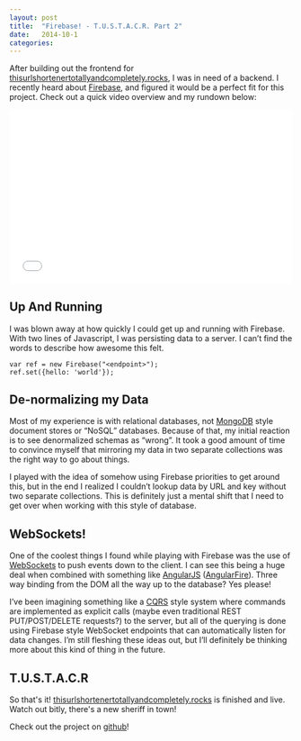 ```yaml
---
layout: post
title:  "Firebase! - T.U.S.T.A.C.R. Part 2"
date:   2014-10-1
categories:
---
```


After building out the frontend for [thisurlshortenertotallyandcompletely.rocks](http://www.thisurlshortenertotallyandcompletely.rocks/), I was in need of a backend. I recently heard about [Firebase](https://www.firebase.com/), and figured it would be a perfect fit for this project. Check out a quick video overview and my rundown below:

<div style="position: relative; padding-bottom: 56.25%; padding-top: 25px; height: 0;">
    <iframe style="position: absolute; top: 0; left: 0; width: 100%; height: 100%;" src="//www.youtube.com/embed/f08iapAx3y4" frameborder="0" allowfullscreen></iframe>
</div>

## Up And Running
I was blown away at how quickly I could get up and running with Firebase. With two lines of Javascript, I was persisting data to a server. I can’t find the words to describe how awesome this felt.

<pre><code class="language-javascript">var ref = new Firebase("&lt;endpoint&gt;");
ref.set({hello: 'world'});</code></pre>

## De-normalizing my Data
Most of my experience is with relational databases, not [MongoDB](http://www.mongodb.com/) style document stores or “NoSQL” databases. Because of that, my initial reaction is to see denormalized schemas as “wrong”. It took a good amount of time to convince myself that mirroring my data in two separate collections was the right way to go about things.

I played with the idea of somehow using Firebase priorities to get around this, but in the end I realized I couldn’t lookup data by URL and key without two separate collections. This is definitely just a mental shift that I need to get over when working with this style of database.

## WebSockets!
One of the coolest things I found while playing with Firebase was the use of [WebSockets](http://www.html5rocks.com/en/tutorials/websockets/basics/) to push events down to the client. I can see this being a huge deal when combined with something like [AngularJS](https://angularjs.org/) ([AngularFire](https://www.firebase.com/docs/web/libraries/angular/index.html)). Three way binding from the DOM all the way up to the database? Yes please!

I’ve been imagining something like a [CQRS](http://martinfowler.com/bliki/CQRS.html) style system where commands are implemented as explicit calls (maybe even traditional REST PUT/POST/DELETE requests?) to the server, but all of the querying is done using Firebase style WebSocket endpoints that can automatically listen for data changes. I’m still fleshing these ideas out, but I’ll definitely be thinking more about this kind of thing in the future.

## T.U.S.T.A.C.R

So that's it! [thisurlshortenertotallyandcompletely.rocks](http://www.thisurlshortenertotallyandcompletely.rocks/) is finished and live. Watch out bitly, there's a new sheriff in town!

Check out the project on [github](http://www.thisurlshortenertotallyandcompletely.rocks/?2)!